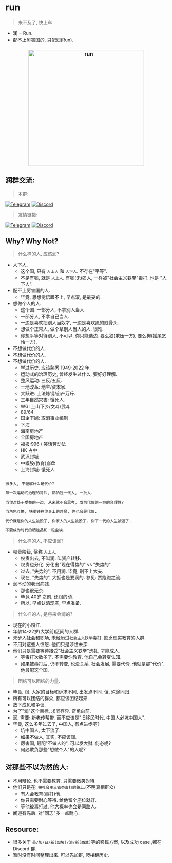 # run

> 来不及了, 快上车


- 润 = Run.
- 配不上厉害国的, 只配润(Run).

<h3  align="center">
    <img width="360" align="center" alt="run" src="https://user-images.githubusercontent.com/3252130/163540627-1f9b872e-f5b0-4b1a-94b0-bdc3ac69118d.png">
</h3>


## 润群交流: 

> 本群: 

[![Telegram](https://img.shields.io/badge/Telegram-GossipCoder-%232CA5E0?style=flat-square&logo=telegram)](https://t.me/gossip_coder)
[![Discord](https://img.shields.io/badge/Discord-GossipCoder-%235865F2?style=flat-square&logo=discord)](https://discord.com/invite/MnDA9pfWAW)


> 友情链接: 

[![Telegram](https://img.shields.io/badge/Telegram-润学-%232CA5E0?style=flat-square&logo=telegram)](https://t.me/RunOutForLife)
[![Discord](https://img.shields.io/badge/Discord-润学-%235865F2?style=flat-square&logo=discord)](https://t.co/TmLbFbNkUy)


## Why? Why Not?

> 什么样的人, 应该润?

- 人下人.
    - 这个国, 只有 `人上人` 和 `人下人`. 不存在"平等".
    - 不是有钱, 就是 `人上人`. 有钱(无权)人, 一样被"社会主义铁拳"毒打. 也是 "人下人".
- 配不上厉害国的人. 
    - 毕竟, 思想觉悟跟不上, 早点滚, 是最妥的.
- 想做个人的人.
    - 这个国. 一部分人, 不拿别人当人.
    - 一部分人, 不拿自己当人.
    - 一边是喜欢把别人当奴才, 一边是喜欢跪的贱骨头.
    - 想做个正常人, 做个拿别人当人的人. 很难.
    - 你想平等对待别人, 不可以. 你只能选边. 要么狼(欺压一方), 要么狗(摇尾乞怜一方).
- 不想做代价的人.
- 不想做代价的人.
- 不想做代价的人.
    - 学过历史. 应该熟悉 1949-2022 年. 
    - 运动式的治理历史, 曾经发生过什么, 要好好理解.
    - 整风运动: 三反/五反.
    - 土地改革: 地主/资本家.
    - 大跃进: 土法炼钢/亩产万斤.
    - 三年自然灾害: 饿死人.
    - WG: 上山下乡/文斗/武斗
    - 89/64
    - 国企下岗: 取消事业编制
    - 下海 
    - 海南房地产
    - 全国房地产
    - 福报:996 / 笑话劳动法
    - HK 占中
    - 武汉封城
    - 中概股(教育)崩盘
    - 上海封城: 饿死人 



```ruby

很多人, 不理解什么是代价? 

每一次运动式治理的背后, 都牺牲一代人, 一批人.

当你对处于受益的一边, 从来就不会思考, 成为代价的一方的合理性?

当角色互换, 铁拳锤在你身上的时候, 你也会是代价.

代价就是你的人生被毁了, 你家人的人生被毁了. 你下一代的人生被毁了.

不要成为时代的牺牲品和一粒尘埃.

```



> 什么样的人, 不应该润?

- 权贵阶级, 俗称 `人上人`. 
    - 权贵出去, 不叫润. 叫资产转移.
    - 权贵也分化. 分化出"现在得势的" vs "失势的". 
    - 过去, "失势的", 不用润. 毕竟, 刑不上大夫.
    - 现在, "失势的", 大抵也是要润的. 参见: 贾跑跑之流.
- 润不动的老弱病残.
    - 那也很无奈. 
    - 毕竟 40岁 之前, 还润的动.
    - 所以, 早点认清现实, 早点准备.

> 什么样的人, 是将来会润的?

- 现在的小粉红.
- 年龄14-22岁(大学前)区间的人群.
- 未步入社会和职场, 未经历过`社会主义铁拳`毒打. 缺乏现实教育的人群. 
- 不用对这些人愤怒. 他们只是涉世未深. 
- 他们只是需要等待接受"社会主义铁拳"洗礼, 才能成人.
    - 等毒打次数多了. 不需要你教育. 他自己会转变认知.
    - 如果被毒打后, 仍不转变, 也没关系. 社会发展, 需要代价. 他就是那"代价". 他最配这个国.

> 团结可以团结的力量.

- 毕竟, 润. 大家的目标和诉求不同, 出发点不同. 但, 殊途同归.
- 所有可以团结的群众, 都应该团结起来. 
- 放下成见和争议. 
- 为了"润"这个目标, 求同存异. 奋勇向前.
- 润, 需要: 新老传帮带. 而不应该是"旧移民时代, 中国人必坑中国人".
- 毕竟, 这么多年过去了, 中国人, 有点进步吧? 
    - 坑中国人, 太下流了. 
    - 如果不做人, 其实, 不应该润. 
    - 厉害国, 最配"不做人的", 可以发大财. 何必呢?
    - 何必欺负那些"想做个人"的人呢? 


## 对那些不以为然的人:

- 不用辩论. 也不需要教育. 只需要微笑对待.
- 他们只是在: `被社会主义铁拳毒打的路上`.(不明真相群众)
    - 有人会教育(毒打)他.
    - 你只需要耐心等待. 给他留个座位就好.
    - 等他被毒打过, 他大概率也会是同路人. 
- 闻道有先后. 对"同志"多一点耐心.



## Resource: 


- 很多关于 `美/加/日/新(加坡)/澳/新(西兰)`等的移民方案, 以及成功 case ,都在 Discord 群. 
- 暂时没有时间整理出来. 可以先加群, 爬楼翻历史.
